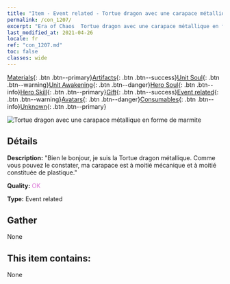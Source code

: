```yaml
---
title: "Item - Event related - Tortue dragon avec une carapace métallique en forme de marmite"
permalink: /con_1207/
excerpt: "Era of Chaos  Tortue dragon avec une carapace métallique en forme de marmite"
last_modified_at: 2021-04-26
locale: fr
ref: "con_1207.md"
toc: false
classes: wide
---
```

 [Materials](/ItemsFR/){: .btn .btn--primary}[Artifacts](/ItemsFR/Artifacts/){: .btn .btn--success}[Unit Soul](/ItemsFR/UnitSoul/){: .btn .btn--warning}[Unit Awakening](/ItemsFR/UnitAwakening/){: .btn .btn--danger}[Hero Soul](/ItemsFR/HeroSoul/){: .btn .btn--info}[Hero Skill](/ItemsFR/HeroSkill/){: .btn .btn--primary}[Gift](/ItemsFR/Gift/){: .btn .btn--success}[Event related](/ItemsFR/Events/){: .btn .btn--warning}[Avatars](/ItemsFR/Avatars/){: .btn .btn--danger}[Consumables](/ItemsFR/Consumables/){: .btn .btn--info}[Unknown](/ItemsFR/Unknown/){: .btn .btn--primary}

 ![Tortue dragon avec une carapace métallique en forme de marmite](/images/t/i_81521231.png)

## Détails
 **Description:** \"Bien le bonjour, je suis la Tortue dragon métallique. Comme vous pouvez le constater, ma carapace est à moitié mécanique et à moitié constituée de plastique.\"

 **Quality:** <span style="color: #DA70D6">OK</span>

 **Type:** Event related

## Gather

  None

## This item contains:

  None

